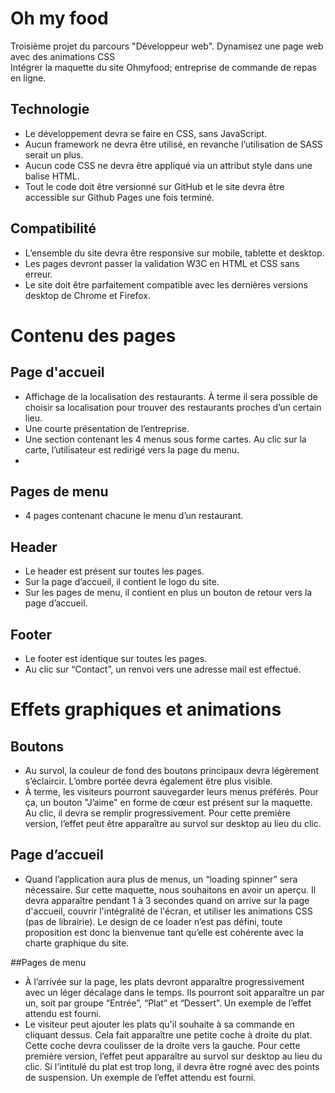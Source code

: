   # Oh my food 
  
  Troisième projet du parcours "Développeur web". Dynamisez une page web avec des animations CSS<br>
  Intégrer la maquette du site Ohmyfood; entreprise de commande de repas en ligne.
  
  ## Technologie
  * Le développement devra se faire en CSS, sans JavaScript.
  * Aucun framework ne devra être utilisé, en revanche l’utilisation de SASS serait un plus.
  * Aucun code CSS ne devra être appliqué via un attribut style dans une balise HTML. 
  * Tout le code doit être versionné sur GitHub et le site devra être accessible sur Github Pages une fois terminé.
       
   ## Compatibilité  
   * L’ensemble du site devra être responsive sur mobile, tablette et desktop. 
   * Les pages devront passer la validation W3C en HTML et CSS sans erreur. 
   * Le site doit être parfaitement compatible avec les dernières versions desktop de Chrome et Firefox. 
   
   # Contenu des pages
        
## Page d'accueil
* Affichage de la localisation des restaurants. À terme il sera possible de choisir sa localisation pour trouver des restaurants proches d’un certain lieu.
* Une courte présentation de l’entreprise.
* Une section contenant les 4 menus sous forme cartes. Au clic sur la carte, l’utilisateur est redirigé vers la page du menu.
* 
## Pages de menu
* 4 pages contenant chacune le menu d’un restaurant.
## Header
* Le header est présent sur toutes les pages.
* Sur la page d’accueil, il contient le logo du site.
* Sur les pages de menu, il contient en plus un bouton de retour vers la page d’accueil.

## Footer
* Le footer est identique sur toutes les pages.
* Au clic sur “Contact”, un renvoi vers une adresse mail est effectué.

 # Effets graphiques et animations 
 
  ## Boutons 
  * Au survol, la couleur de fond des boutons principaux devra légèrement s’éclaircir. L’ombre portée devra également être plus visible.
  * À terme, les visiteurs pourront sauvegarder leurs menus préférés. Pour ça, un bouton "J’aime" en forme de cœur est présent sur la maquette. Au clic, il devra se remplir progressivement. Pour cette première version, l’effet peut être apparaître au survol sur desktop au lieu du clic.
  
  ## Page d’accueil
  * Quand l’application aura plus de menus, un “loading spinner” sera nécessaire. Sur cette maquette, nous souhaitons en avoir un aperçu. Il devra apparaître pendant 1 à 3 secondes quand on arrive sur la page d'accueil, couvrir l'intégralité de l'écran, et utiliser les animations CSS (pas de librairie). Le design de ce loader n’est pas défini, toute proposition est donc la bienvenue tant qu’elle est cohérente avec la charte graphique du site.
  
  ##Pages de menu
  * À l’arrivée sur la page, les plats devront apparaître progressivement avec un léger décalage dans le temps. Ils pourront soit apparaître un par un, soit par groupe “Entrée”, “Plat” et “Dessert”. Un exemple de l’effet attendu est fourni.
  * Le visiteur peut ajouter les plats qu'il souhaite à sa commande en cliquant dessus. Cela fait apparaître une petite coche à droite du plat. Cette coche devra coulisser de la droite vers la gauche. Pour cette première version, l’effet peut apparaître au survol sur desktop au lieu du clic. Si l’intitulé du plat est trop long, il devra être rogné avec des points de suspension. Un exemple de l’effet attendu est fourni.
  
  
  
  
  
  
  
  
        
   
        
      
